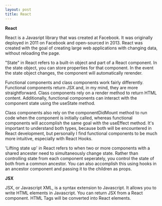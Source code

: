 ```yaml
---
layout: post
title: React
---
```


**React**

React is a Javasript library that was created at Facebook. It was originally deployed in 2011 on Facebook and open-sourced in 2013. React was created with the goal of creating large web applications with changing data, without reloading the page. 

"State" in React refers to a built-in object and part of a React component. In the state object, you can store properties for that component. In the event the state object changes, the component will automatically rerender. 

Functional components and class components work fairly differently. Functional components return JSX and, in my mind, they are more straightforward. Class components rely on a render method to return HTML content. Additionally, functional components can interact with the component state using the useState method.

Class components also rely on the componentDidMount method to run code when the component is initially called, whereas functional components will accomplish the same goal with the useEffect method. It's important to understand both types, because both will be encountered in React development, but personally I find functional components to be much more intuitive, especially with React Hooks. 

'Lifting state up' in React refers to when two or more components with a shared ancester need to simultaneously change state. Rather than controlling state from each component seperately, you control the state of both from a common ancestor. You can also accomplish this using hooks in an ancestor component and passing it to the children as props. 

**JSX**

JSX, or Javascript XML, is a syntax extension to Javascript. It allows you to write HTML elements in Javascript. You can return JSX from a React component. HTML Tags will be converted into React elements. 